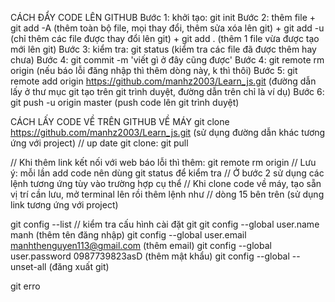 CÁCH ĐẨY CODE LÊN GITHUB
Bước 1: khởi tạo: git init
Bước 2: thêm file  + git add -A (thêm toàn bộ file, mọi thay đổi, thêm sửa xóa lên git)
                   + git add -u (chỉ thêm các file được thay đổi lên git)
                   + git add . (thêm 1 file vừa được tạo mới lên git)
Bước 3: kiểm tra: git status (kiểm tra các file đã được thêm hay chưa)
Bước 4: git commit -m 'viết gì ở đây cũng được'
Bước 4: git remote rm origin (nếu báo lỗi đăng nhập thì thêm dòng này, k thì thôi)
Bước 5: git remote add origin https://github.com/manhz2003/Learn_js.git
(đường dẫn lấy ở thư mục git tạo trên git trình duyệt, đường dẫn trên chỉ là ví dụ)
Bước 6: git push -u origin master (push code lên git trình duyệt)

CÁCH LẤY CODE VỀ TRÊN GITHUB VỀ MÁY
git clone https://github.com/manhz2003/Learn_js.git
(sử dụng đường dẫn khác tương ứng với project)
// up date git clone: git pull

// Khi thêm link kết nối với web báo lỗi thì thêm: git remote rm origin
// Lưu ý: mỗi lần add code nên dùng git status để kiểm tra
// Ở bước 2 sử dụng các lệnh tương ứng tùy vào trường hợp cụ thể
// Khi clone code về máy, tạo sẵn vị trí cần lưu, mở terminal lên rồi thêm lệnh như
// dòng 15 bên trên (sử dụng link tương ứng với project)


git config --list // kiểm tra cấu hình cài đặt git
git config --global user.name manh (thêm tên đăng nhập)
git config --global user.email manhthenguyen113@gmail.com (thêm email)
git config --global user.password 0987739823asD (thêm mật khẩu)
git config --global --unset-all (đăng xuất git)
 
 git erro
